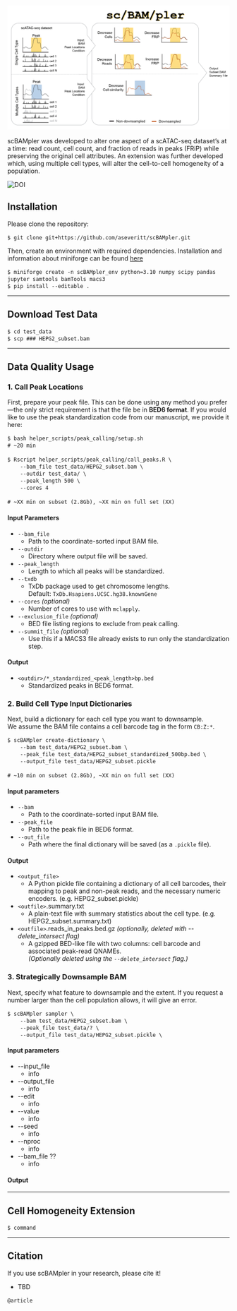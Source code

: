 
<p align ="center">
<img src='https://github.com/aseveritt/scBAMpler/blob/main/docs/scBAMpler.png' style="max-width: 100%; height: auto;">
</p>

scBAMpler was developed to alter one aspect of a scATAC-seq dataset’s at a time: read count, cell count, and fraction of reads in peaks (FRiP) while preserving the original cell attributes. An extension was further developed which, using multiple cell types, will alter the cell-to-cell homogeneity of a population. 

![DOI](TBD)

## Installation

Please clone the repository:

    $ git clone git+https://github.com/aseveritt/scBAMpler.git

Then, create an environment with required dependencies. Installation and information about miniforge can be found [here](https://github.com/conda-forge/miniforge)

    $ miniforge create -n scBAMpler_env python=3.10 numpy scipy pandas jupyter samtools bamTools macs3
    $ pip install --editable .


---------------

## Download Test Data
```
$ cd test_data
$ scp ### HEPG2_subset.bam

```

---------------

## Data Quality Usage

### 1. Call Peak Locations

First, prepare your peak file. This can be done using any method you prefer—the only strict requirement is that the file be in **BED6 format**.
If you would like to use the peak standardization code from our manuscript, we provide it here:

```
$ bash helper_scripts/peak_calling/setup.sh
# ~20 min

$ Rscript helper_scripts/peak_calling/call_peaks.R \
    --bam_file test_data/HEPG2_subset.bam \
    --outdir test_data/ \
    --peak_length 500 \
    --cores 4

# ~XX min on subset (2.8Gb), ~XX min on full set (XX)
```

#### Input Parameters
* `--bam_file`  
    - Path to the coordinate-sorted input BAM file.
* `--outdir`  
    - Directory where output file will be saved.
* `--peak_length`  
    - Length to which all peaks will be standardized.
* `--txdb`  
    - TxDb package used to get chromosome lengths.  
      Default: `TxDb.Hsapiens.UCSC.hg38.knownGene`
* `--cores` *(optional)*  
    - Number of cores to use with `mclapply`.
* `--exclusion_file` *(optional)*  
    - BED file listing regions to exclude from peak calling.
* `--summit_file` *(optional)*  
    - Use this if a MACS3 file already exists to run only the standardization step.

#### Output
* `<outdir>/*_standardized_<peak_length>bp.bed`  
    - Standardized peaks in BED6 format.





### 2. Build Cell Type Input Dictionaries
Next, build a dictionary for each cell type you want to downsample.  
We assume the BAM file contains a cell barcode tag in the form `CB:Z:*`.

```
$ scBAMpler create-dictionary \
    --bam test_data/HEPG2_subset.bam \
    --peak_file test_data/HEPG2_subset_standardized_500bp.bed \
    --output_file test_data/HEPG2_subset.pickle

# ~10 min on subset (2.8Gb), ~XX min on full set (XX)
```
   
#### Input parameters  
* `--bam`
    - Path to the coordinate-sorted input BAM file.
* `--peak_file`
    - Path to the peak file in BED6 format.
* `--out_file`
    - Path where the final dictionary will be saved (as a `.pickle` file).

#### Output    
* `<output_file>`  
    - A Python pickle file containing a dictionary of all cell barcodes, their mapping to peak and non-peak reads, and the necessary numeric encoders. (e.g. HEPG2_subset.pickle)
* `<outfile>`.summary.txt
    - A plain-text file with summary statistics about the cell type.  (e.g. HEPG2_subset.summary.txt)
* `<outfile>`.reads_in_peaks.bed.gz  *(optionally, deleted with --delete_intersect flag)*
    - A gzipped BED-like file with two columns: cell barcode and associated peak-read QNAMEs.  
      *(Optionally deleted using the `--delete_intersect` flag.)*
    

### 3. Strategically Downsample BAM
Next, specify what feature to downsample and the extent. If you request a number larger than the cell population allows, it will give an error. 

```
$ scBAMpler sampler \
    --bam test_data/HEPG2_subset.bam \
    --peak_file test_data/? \
    --output_file test_data/HEPG2_subset.pickle \
```

#### Input parameters  
* --input_file
    - info
* --output_file
    - info
* --edit
    - info
* --value
    - info
* --seed
    - info
* --nproc
    - info
* --bam_file ??
    - info

#### Output 


---------------

## Cell Homogeneity Extension

    $ command





---------------
## Citation

If you use scBAMpler in your research, please cite it!

- TBD

```
@article
```

